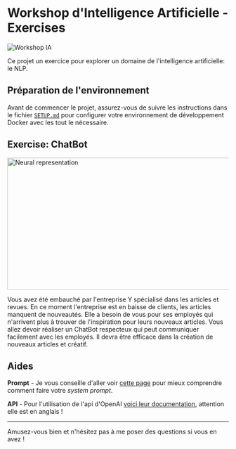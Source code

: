 # Workshop d'Intelligence Artificielle - Exercises
<img src="assets/ia_ban3.jpg" alt="Workshop IA">

Ce projet un exercice pour explorer un domaine de l'intelligence artificielle: le NLP.


## Préparation de l'environnement

Avant de commencer le projet, assurez-vous de suivre les instructions dans le fichier [`SETUP.md`](SETUP.md) pour configurer votre environnement de développement Docker avec les tout le nécessaire.

## Exercise: ChatBot
<img src="assets/chatbot.png" alt="Neural representation" style="width:550px;height:300px;">

Vous avez été embauché par l'entreprise Y spécialisé dans les articles et revues. En ce moment l'entreprise est en baisse de clients, les articles manquent de nouveautés. Elle a besoin de vous pour ses employés qui n'arrivent plus à trouver de l'inspiration pour leurs nouveaux articles.
Vous allez devoir réaliser un ChatBot respecteux qui peut communiquer facilement avec les employés. Il devra être efficace dans la création de nouveaux articles et créatif.

## Aides
**Prompt** - Je vous conseille d'aller voir [cette page](https://www.promptingguide.ai/fr/introduction/elements) pour mieux comprendre comment faire votre *system prompt*.

**API** - Pour l'utilisation de l'api d'OpenAI [voici leur documentation](https://platform.openai.com/docs/guides/text-generation), attention elle est en anglais !

---
Amusez-vous bien et n'hésitez pas à me poser des questions si vous en avez !
